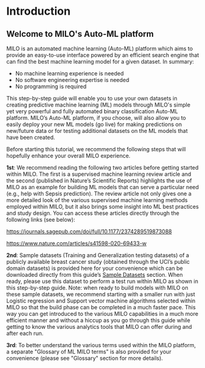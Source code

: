 # Introduction

## Welcome to MILO's Auto-ML platform

MILO is an automated machine learning (Auto-ML) platform which aims to provide an easy-to-use interface powered by an efficient search engine that can find the best machine learning model for a given dataset. In summary:

- No machine learning experience is needed
- No software engineering expertise is needed
- No programming is required

This step-by-step guide will enable you to use your own datasets in creating predictive machine learning (ML) models through MILO's simple yet very powerful and fully automated binary classification Auto-ML platform. MILO’s Auto-ML platform, if you choose, will also allow you to easily deploy your new ML models (go live) for making predictions on new/future data or for testing additional datasets on the ML models that have been created.

Before starting this tutorial, we recommend the following steps that will hopefully enhance your overall MILO experience.

**1st**: We recommend reading the following two articles before getting started within MILO. The first is a supervised machine learning review article and the second (published in Nature’s Scientific Reports) highlights the use of MILO as an example for building ML models that can serve a particular need (e.g., help with Sepsis prediction). The review article not only gives one a more detailed look of the various supervised machine learning methods employed within MILO, but it also brings some insight into ML best practices and study design. You can access these articles directly through the following links (see below):

<https://journals.sagepub.com/doi/full/10.1177/2374289519873088>

<https://www.nature.com/articles/s41598-020-69433-w>

**2nd**: Sample datasets (Training and Generalization testing datasets) of a publicly available breast cancer study (obtained through the UCI’s public domain datasets) is provided here for your convenience which can be downloaded directly from this guide’s [Sample Datasets](./sample-datasets.md) section. When ready, please use this dataset to perform a test run within MILO as shown in this step-by-step guide. Note: when ready to build models with MILO on these sample datasets, we recommend starting with a smaller run with just Logistic regression and Support vector machine algorithms selected within MILO so that the build phase can be completed in a much faster pace. This way you can get introduced to the various MILO capabilities in a much more efficient manner and without a hiccup as you go through this guide while getting to know the various analytics tools that MILO can offer during and after each run.

**3rd**: To better understand the various terms used within the MILO platform, a separate "Glossary of ML MILO terms" is also provided for your convenience (please see "Glossary" section for more details).
